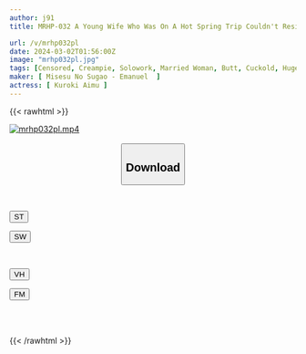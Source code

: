 ```yaml
---
author: j91
title: MRHP-032 A Young Wife Who Was On A Hot Spring Trip Couldn't Resist The Beautiful Ass And Attacked Her, And Unexpectedly She Turned Out To Be A Very Lewd Wife And Stole Her Husband's Attention And Creampied Her For 2 Nights And 3 Days Aimu Kuroki

url: /v/mrhp032pl
date: 2024-03-02T01:56:00Z
image: "mrhp032pl.jpg"
tags: [Censored, Creampie, Solowork, Married Woman, Butt, Cuckold, Huge Butt	]
maker: [ Misesu No Sugao - Emanuel  ]
actress: [ Kuroki Aimu ]
---
```



{{< rawhtml >}}

<div class="video" data-videoid="waQ8Gr20bvhJwJ7">
    <a href="javascript:;">
        <img src="/v/mrhp032pl/mrhp032pl.jpg" width="WIDTH" height="HEIGHT" alt="mrhp032pl.mp4" loading="lazy">
    </a>
</div>

<script type="text/javascript" src="https://j91.asia/asset/on-demand-st.js"></script>

<br>
  <link rel="stylesheet" href="https://j91.asia/asset/bs5.css">
  
  <center>
  <button class="btn btn-primary" type="button" data-bs-toggle="collapse" data-bs-target=".multi-collapse" aria-expanded="false" aria-controls="multiCollapseExample1 multiCollapseExample2"><h2>Download</h2></button></center>
</p>
<div class="row">
  <div class="col">
    <div class="collapse multi-collapse" id="multiCollapseExample1">
      <div class="card card-body">
	      	      <br>
<div class="buttons">  
<p><a href="https://streamtape.to/v/waQ8Gr20bvhJwJ7" target="_blank"><button class="btn-hover color-3"><i class="fa fa-download"></i> ST</button></a></p>
<p><a href="https://cdnwish.com/xbfsszqi2w68" target="_blank"><button class="btn-hover color-2"><i class="fa fa-download"></i> SW</button></a></p></div>
    </div>
  </div>
</div>
  <div class="col">
    <div class="collapse multi-collapse" id="multiCollapseExample2">
      <div class="card card-body">
	      <br>
<div class="buttons">
<p><a href="https://vidhidepro.com/f/f53oeqsgx2ka"><button class="btn-hover color-9"><i class="fa fa-download"></i> VH</button></a></p>
<p><a href="https://filemoon.sx/d/6odvk3gtdtiw"><button class="btn-hover color-8"><i class="fa fa-download"></i> FM</button></a></p></div>
<br><br>
      </div>
    </div>
  </div>
</div>

{{< /rawhtml >}}